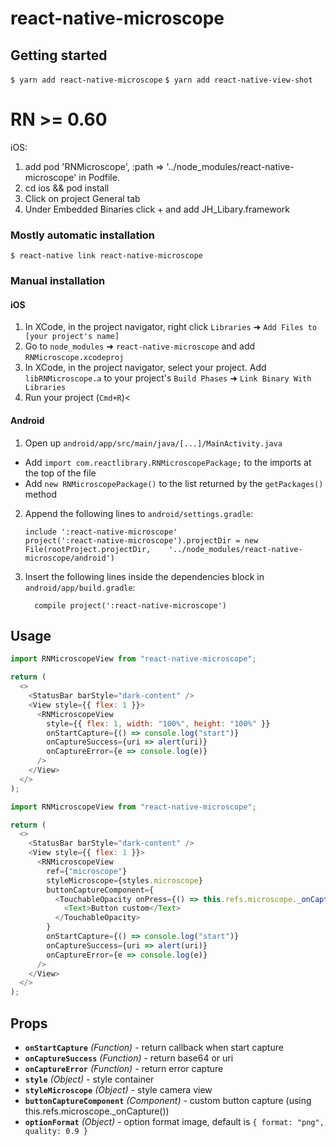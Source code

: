 # react-native-microscope

## Getting started

`$ yarn add react-native-microscope`
`$ yarn add react-native-view-shot`

# RN >= 0.60

iOS:

1. add pod 'RNMicroscope', :path => '../node_modules/react-native-microscope' in Podfile.
2. cd ios && pod install
3. Click on project General tab
4. Under Embedded Binaries click + and add JH_Libary.framework

### Mostly automatic installation

`$ react-native link react-native-microscope`

### Manual installation

#### iOS

1. In XCode, in the project navigator, right click `Libraries` ➜ `Add Files to [your project's name]`
2. Go to `node_modules` ➜ `react-native-microscope` and add `RNMicroscope.xcodeproj`
3. In XCode, in the project navigator, select your project. Add `libRNMicroscope.a` to your project's `Build Phases` ➜ `Link Binary With Libraries`
4. Run your project (`Cmd+R`)<

#### Android

1. Open up `android/app/src/main/java/[...]/MainActivity.java`

- Add `import com.reactlibrary.RNMicroscopePackage;` to the imports at the top of the file
- Add `new RNMicroscopePackage()` to the list returned by the `getPackages()` method

2. Append the following lines to `android/settings.gradle`:
   ```
   include ':react-native-microscope'
   project(':react-native-microscope').projectDir = new File(rootProject.projectDir, 	'../node_modules/react-native-microscope/android')
   ```
3. Insert the following lines inside the dependencies block in `android/app/build.gradle`:
   ```
     compile project(':react-native-microscope')
   ```

## Usage

```javascript
import RNMicroscopeView from "react-native-microscope";

return (
  <>
    <StatusBar barStyle="dark-content" />
    <View style={{ flex: 1 }}>
      <RNMicroscopeView
        style={{ flex: 1, width: "100%", height: "100%" }}
        onStartCapture={() => console.log("start")}
        onCaptureSuccess={uri => alert(uri)}
        onCaptureError={e => console.log(e)}
      />
    </View>
  </>
);
```

```javascript
import RNMicroscopeView from "react-native-microscope";

return (
  <>
    <StatusBar barStyle="dark-content" />
    <View style={{ flex: 1 }}>
      <RNMicroscopeView
        ref={"microscope"}
        styleMicroscope={styles.microscope}
        buttonCaptureComponent={
          <TouchableOpacity onPress={() => this.refs.microscope._onCapture()}>
            <Text>Button custom</Text>
          </TouchableOpacity>
        }
        onStartCapture={() => console.log("start")}
        onCaptureSuccess={uri => alert(uri)}
        onCaptureError={e => console.log(e)}
      />
    </View>
  </>
);
```

## Props

- **`onStartCapture`** _(Function)_ - return callback when start capture
- **`onCaptureSuccess`** _(Function)_ - return base64 or uri
- **`onCaptureError`** _(Function)_ - return error capture
- **`style`** _(Object)_ - style container
- **`styleMicroscope`** _(Object)_ - style camera view
- **`buttonCaptureComponent`** _(Component)_ - custom button capture (using this.refs.microscope.\_onCapture())
- **`optionFormat`** _(Object)_ - option format image, default is `{ format: "png", quality: 0.9 }`
